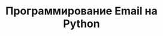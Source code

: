 ---
title: Программирование Email на Python
type: docs
weight: 10
url: /java/programming-email-in-python/
---